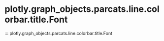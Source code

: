# plotly.graph_objects.parcats.line.colorbar.title.Font

::: plotly.graph_objects.parcats.line.colorbar.title.Font
